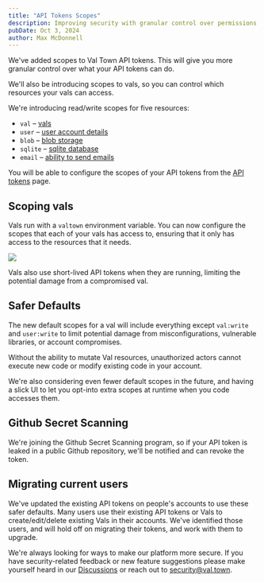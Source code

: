 ```yaml
---
title: "API Tokens Scopes"
description: Improving security with granular control over permissions
pubDate: Oct 3, 2024
author: Max McDonnell
---
```


We've added scopes to Val Town API tokens. This will give you more granular
control over what your API tokens can do.

We'll also be introducing scopes to vals, so you can control which resources
your vals can access.

We're introducing read/write scopes for five resources:

- `val` – [vals](https://docs.val.town/openapi#tag/vals)
- `user` – [user account details](https://docs.val.town/openapi#tag/me)
- `blob` – [blob storage](https://docs.val.town/openapi#tag/blobs)
- `sqlite` – [sqlite database](https://docs.val.town/openapi#tag/sqlite)
- `email` – [ability to send emails](https://docs.val.town/openapi#tag/emails)

You will be able to configure the scopes of your API tokens from the
[API tokens](https://www.val.town/settings/api) page.

## Scoping vals

Vals run with a `valtown` environment variable. You can now configure the scopes
that each of your vals has access to, ensuring that it only has access to the
resources that it needs.

![](./api-token-scopes/val-names-permissions.png)

Vals also use short-lived API tokens when they are running, limiting the
potential damage from a compromised val.

## Safer Defaults

The new default scopes for a val will include everything except `val:write` and
`user:write` to limit potential damage from misconfigurations, vulnerable
libraries, or account compromises.

Without the ability to mutate Val resources, unauthorized actors cannot execute
new code or modify existing code in your account.

We're also considering even fewer default scopes in the future, and having a
slick UI to let you opt-into extra scopes at runtime when you code accesses
them.

## Github Secret Scanning

We're joining the Github Secret Scanning program, so if your API token is leaked
in a public Github repository, we'll be notified and can revoke the token.

## Migrating current users

We've updated the existing API tokens on people's accounts to use these safer
defaults. Many users use their existing API tokens or Vals to create/edit/delete
existing Vals in their accounts. We've identified those users, and will hold off
on migrating their tokens, and work with them to upgrade.

We're always looking for ways to make our platform more secure. If you have
security-related feedback or new feature suggestions please make yourself heard
in our [Discussions](https://github.com/val-town/val-town-product/discussions)
or reach out to security@val.town.
